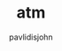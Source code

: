 ---
author: pavlidisjohn 
title: atm
image_url: atm.png
caption: 'Τι καλύτερο παράδειγμα διεπαφής και απλόυστευσης των μηνυμάτων όταν μιλάμε για το ΑΤΜ που η ταχύτητα η απλότητα και η ευελιξία του σχεδιασμού κανει την παρουσία ανθρώπινου παράγοντα μη απαραίτητη.'
categories:
  - tools
  - input-device
tags:
  - interface 
  - keyboard
---